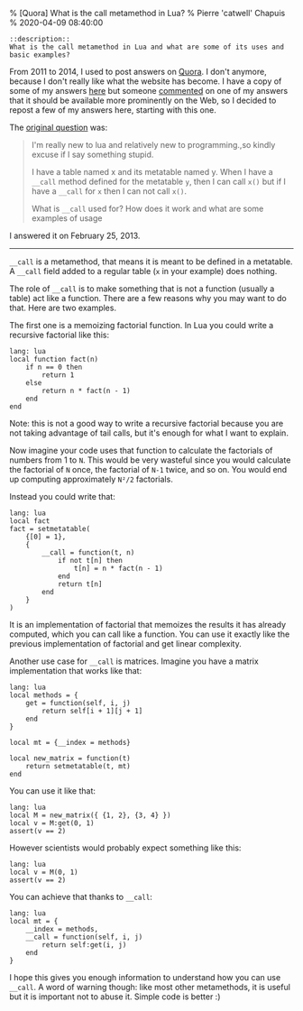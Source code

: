 % [Quora] What is the call metamethod in Lua?
% Pierre 'catwell' Chapuis
% 2020-04-09 08:40:00

    ::description::
    What is the call metamethod in Lua and what are some of its uses and basic examples?

From 2011 to 2014, I used to post answers on [Quora](https://www.quora.com/). I don't anymore, because I don't really like what the website has become. I have a copy of some of my answers [here](http://files.catwell.info/misc/mirror/quora-answers/) but someone [commented](https://www.quora.com/What-is-the-__call-metamethod-in-Lua-and-what-are-some-of-its-uses-and-basic-examples/all_comments/Pierre-Chapuis?__nsrc__=4&__snid3__=7556751152&comment_id=135057589&comment_type=2) on one of my answers that it should be available more prominently on the Web, so I decided to repost a few of my answers here, starting with this one.

The [original question](https://www.quora.com/What-is-the-__call-metamethod-in-Lua-and-what-are-some-of-its-uses-and-basic-examples/) was:

> I'm really new to lua and relatively new to programming.,so kindly excuse if I say something stupid.
>
> I have a table named x and its metatable named y.
> When I have a `__call` method defined for the metatable `y`, then I can call `x()` but if I have a `__call` for `x` then I can not call `x()`.
>
> What is `__call` used for? How does it work and what are some examples of usage

I answered it on February 25, 2013.

---

`__call` is a metamethod, that means it is meant to be defined in a
metatable. A `__call` field added to a regular table (`x` in your example)
does nothing.

The role of `__call` is to make something that is not a function (usually
a table) act like a function. There are a few reasons why you may want
to do that. Here are two examples.

The first one is a memoizing factorial function. In Lua you could write
a recursive factorial like this:

    lang: lua
    local function fact(n)
        if n == 0 then
            return 1
        else
            return n * fact(n - 1)
        end
    end

Note: this is not a good way to write a recursive factorial because you
are not taking advantage of tail calls, but it's enough for what I want
to explain.

Now imagine your code uses that function to calculate the factorials of
numbers from 1 to `N`. This would be very wasteful since you would
calculate the factorial of `N` once, the factorial of `N-1` twice, and so
on. You would end up computing approximately `N²/2` factorials.

Instead you could write that:

    lang: lua
    local fact
    fact = setmetatable(
        {[0] = 1},
        {
            __call = function(t, n)
                if not t[n] then
                    t[n] = n * fact(n - 1)
                end
                return t[n]
            end
        }
    )

It is an implementation of factorial that memoizes the results it has
already computed, which you can call like a function. You can use it
exactly like the previous implementation of factorial and get linear
complexity.

Another use case for `__call` is matrices. Imagine you have a matrix
implementation that works like that:

    lang: lua
    local methods = {
        get = function(self, i, j)
            return self[i + 1][j + 1]
        end
    }

    local mt = {__index = methods}

    local new_matrix = function(t)
        return setmetatable(t, mt)
    end

You can use it like that:

    lang: lua
    local M = new_matrix({ {1, 2}, {3, 4} })
    local v = M:get(0, 1)
    assert(v == 2)

However scientists would probably expect something like this:

    lang: lua
    local v = M(0, 1)
    assert(v == 2)

You can achieve that thanks to `__call`:

    lang: lua
    local mt = {
        __index = methods,
        __call = function(self, i, j)
            return self:get(i, j)
        end
    }

I hope this gives you enough information to understand how you can use
`__call`. A word of warning though: like most other metamethods, it is
useful but it is important not to abuse it. Simple code is better :)
